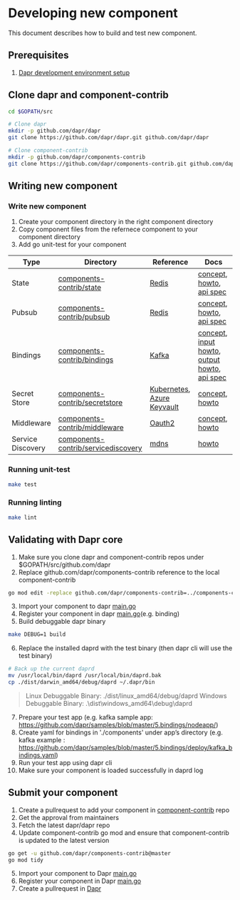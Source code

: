 # Developing new component

This document describes how to build and test new component.

## Prerequisites

1. [Dapr development environment setup](https://github.com/dapr/dapr/blob/master/docs/development/setup-dapr-development-env.md)

## Clone dapr and component-contrib

```bash
cd $GOPATH/src

# Clone dapr
mkdir -p github.com/dapr/dapr
git clone https://github.com/dapr/dapr.git github.com/dapr/dapr

# Clone component-contrib
mkdir -p github.com/dapr/components-contrib
git clone https://github.com/dapr/components-contrib.git github.com/dapr/components-contrib

```

## Writing new component

### Write new component

1. Create your component directory in the right component directory
2. Copy component files from the refernece component to your component directory
3. Add go unit-test for your component

| Type | Directory | Reference | Docs |
|------|-----------|--------------------------|------|
| State | [components-contrib/state](https://github.com/dapr/components-contrib/tree/master/state) | [Redis](https://github.com/dapr/components-contrib/tree/master/state/redis) | [concept](https://docs.dapr.io/developing-applications/building-blocks/state-management/state-management-overview/), [howto](https://docs.dapr.io/developing-applications/building-blocks/state-management/howto-get-save-state/), [api spec](https://docs.dapr.io/reference/api/state_api/) |
| Pubsub | [components-contrib/pubsub](https://github.com/dapr/components-contrib/tree/master/pubsub) | [Redis](https://github.com/dapr/components-contrib/tree/master/pubsub/redis) | [concept](https://docs.dapr.io/developing-applications/building-blocks/pubsub/pubsub-overview/), [howto](https://docs.dapr.io/developing-applications/building-blocks/pubsub/howto-publish-subscribe/), [api spec](https://docs.dapr.io/reference/api/pubsub_api/) |
| Bindings | [components-contrib/bindings](https://github.com/dapr/components-contrib/tree/master/bindings) | [Kafka](https://github.com/dapr/components-contrib/tree/master/bindings/kafka) | [concept](https://docs.dapr.io/developing-applications/building-blocks/bindings/bindings-overview/), [input howto](https://docs.dapr.io/developing-applications/building-blocks/bindings/howto-triggers/), [output howto](https://docs.dapr.io/developing-applications/building-blocks/bindings/howto-bindings/), [api spec](https://docs.dapr.io/reference/api/bindings_api/) |
| Secret Store | [components-contrib/secretstore](https://github.com/dapr/components-contrib/tree/master/secretstores) | [Kubernetes](https://github.com/dapr/components-contrib/tree/master/secretstores/kubernetes), [Azure Keyvault](https://github.com/dapr/components-contrib/tree/master/secretstores/azure/keyvault) | [concept](https://docs.dapr.io/developing-applications/building-blocks/secrets/secrets-overview/), [howto](https://docs.dapr.io/developing-applications/building-blocks/secrets/howto-secrets/)|
| Middleware | [components-contrib/middleware](https://github.com/dapr/components-contrib/tree/master/middleware) | [Oauth2](https://github.com/dapr/components-contrib/blob/master/middleware/http/oauth2/oauth2_middleware.go) | [concept](https://docs.dapr.io/concepts/middleware-concept/), [howto](https://docs.dapr.io/operations/security/oauth/) |
| Service Discovery | [components-contrib/servicediscovery](https://github.com/dapr/components-contrib/tree/master/servicediscovery) | [mdns](https://github.com/dapr/components-contrib/blob/master/servicediscovery/mdns/mdns.go) | [howto](https://docs.dapr.io/developing-applications/building-blocks/service-invocation/howto-invoke-discover-services/) |

### Running unit-test

```bash
make test
```

### Running linting

```bash
make lint
```

## Validating with Dapr core

1. Make sure you clone dapr and component-contrib repos under $GOPATH/src/github.com/dapr
2. Replace github.com/dapr/components-contrib reference to the local component-contrib
```bash
go mod edit -replace github.com/dapr/components-contrib=../components-contrib
```
3. Import your component to dapr [main.go](https://github.com/dapr/dapr/blob/d17e9243b308e830649b0bf3af5f6e84fd543baf/cmd/daprd/main.go#L79)
4. Register your component in dapr [main.go](https://github.com/dapr/dapr/blob/d17e9243b308e830649b0bf3af5f6e84fd543baf/cmd/daprd/main.go#L153-L226)(e.g. binding)
5. Build debuggable dapr binary
```bash
make DEBUG=1 build
```
6. Replace the installed daprd with the test binary (then dapr cli will use the test binary)
```bash
# Back up the current daprd
mv /usr/local/bin/daprd /usr/local/bin/daprd.bak
cp ./dist/darwin_amd64/debug/daprd ~/.dapr/bin
```
> Linux Debuggable Binary: ./dist/linux_amd64/debug/daprd
> Windows Debuggable Binary: .\dist\windows_amd64\debug\daprd
7. Prepare your test app (e.g. kafka sample app: https://github.com/dapr/samples/blob/master/5.bindings/nodeapp/)
8. Create yaml for bindings in './components' under app’s directory (e.g. kafka example : https://github.com/dapr/samples/blob/master/5.bindings/deploy/kafka_bindings.yaml)
9. Run your test app using dapr cli
10. Make sure your component is loaded successfully in daprd log

## Submit your component

1. Create a pullrequest to add your component in [component-contrib](https://github.com/dapr/components-contrib/pulls) repo
2. Get the approval from maintainers
3. Fetch the latest dapr/dapr repo
4. Update component-contrib go mod and ensure that component-contrib is updated to the latest version
```bash
go get -u github.com/dapr/components-contrib@master
go mod tidy
```
5. Import your component to Dapr [main.go](https://github.com/dapr/dapr/blob/d17e9243b308e830649b0bf3af5f6e84fd543baf/cmd/daprd/main.go#L79)
6. Register your component in Dapr [main.go](https://github.com/dapr/dapr/blob/d17e9243b308e830649b0bf3af5f6e84fd543baf/cmd/daprd/main.go#L153-L226)
7. Create a pullrequest in [Dapr](https://github.com/dapr/dapr/pulls)
